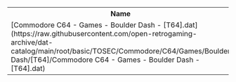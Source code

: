 <table>
<tr><th>Name</th><th>Size</th></tr>
<tr><td>
[Commodore C64 - Games - Boulder Dash - [T64].dat](https://raw.githubusercontent.com/open-retrogaming-archive/dat-catalog/main/root/basic/TOSEC/Commodore/C64/Games/Boulder Dash/[T64]/Commodore C64 - Games - Boulder Dash - [T64].dat)
</td><td>203833</td></tr>
</table>
